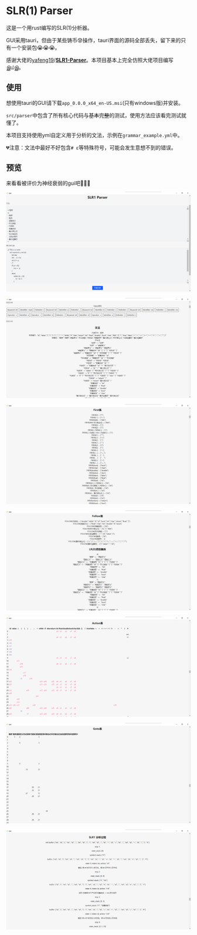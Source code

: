 # SLR(1) Parser

这是一个用rust编写的SLR(1)分析器。

GUI采用tauri，但由于某些铸币😰操作，tauri界面的源码全部丢失，留下来的只有一个安装包😭😭😭。

感谢大佬的[yafeng19](https://github.com/yafeng19)/**[SLR1-Parser](https://github.com/yafeng19/SLR1-Parser)**。本项目基本上完全仿照大佬项目编写இ௰இ。

## 使用

想使用tauri的GUI请下载`app_0.0.0_x64_en-US.msi`(只有windows版)并安装。

`src/parser`中包含了所有核心代码与~~基本完整~~的测试，使用方法应该看完测试就懂了。

本项目支持使用yml自定义用于分析的文法，示例在`grammar_example.yml`中。

💔注意：文法中最好不好包含`# ε`等特殊符号，可能会发生意想不到的错误。

## 预览

来看看被评价为神经衰弱的gui吧🤤🤤🤤

![preview_1](./imgs/preview_1.png)

![preview_2](./imgs/preview_2.png)

![preview_3](./imgs/preview_3.png)

![preview_4](./imgs/preview_4.png)

![preview_5](./imgs/preview_5.png)

![preview_6](./imgs/preview_6.png)

![preview_7](./imgs/preview_7.png)